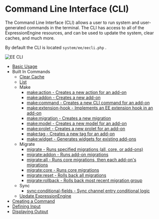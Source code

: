 # Command Line Interface (CLI)

The Command Line Interface (CLI) allows a user to run system and user-generated commands in the terminal. The CLI has access to all of the ExpressionEngine resources, and can be used to update the system, clear caches, and much more.

By default the CLI is located `system/ee/eecli.php` . 

![EE CLI](_images/6-1_cli.png)

- [Basic Usage](cli/usage.md)
- Built In Commands
    - [Clear Cache](cli/built-in-commands/cache-clear.md)
    - [List](cli/built-in-commands/list.md)
    - Make
        - [make:action - Creates a new action for an add-on](cli/built-in-commands/make-action.md)
        - [make:addon - Creates a new add-on](development/addon-development-overview.md)
        - [make:command - Creates a new CLI command for an add-on](cli/built-in-commands/make-command.md)
        - [make:extension-hook - Implements an EE extension hook in an add-on](cli/built-in-commands/make-extension-hook.md)
        - [make:migration - Creates a new migration](cli/built-in-commands/make-migration.md)
        - [make:model - Creates a new model for an add-on](cli/built-in-commands/make-model.md)
        - [make:prolet - Creates a new prolet for an add-on](cli/built-in-commands/make-prolet.md)
        - [make:tag - Creates a new tag for an add-on](cli/built-in-commands/make-tag.md)
        - [make:widget - Generates widgets for existing add-ons](cli/built-in-commands/make-widget.md)
    - Migrate
        - [migrate - Runs specified migrations (all, core, or add-ons)](cli/built-in-commands/migrate.md)
        - [migrate:addon - Runs add-on migrations](cli/built-in-commands/migrate.md)
        - [migrate:all - Runs core migrations, then each add-on's migrations](cli/built-in-commands/migrate.md)
        - [migrate:core - Runs core migrations](cli/built-in-commands/migrate.md)
        - [migrate:reset - Rolls back all migrations](cli/built-in-commands/migrate.md)
        - [migrate:rollback - Rolls back most recent migration group](cli/built-in-commands/migrate.md)
    - Sync
        - [sync:conditional-fields - Sync channel entry conditional logic](cli/built-in-commands/sync-conditional-fields.md)
    - [Update ExpressionEngine](cli/built-in-commands/update.md)
- [Creating a Command](cli/creating-a-command.md)
- [Defining Input](cli/defining-input.md)
- [Displaying Output](cli/displaying-output.md)
